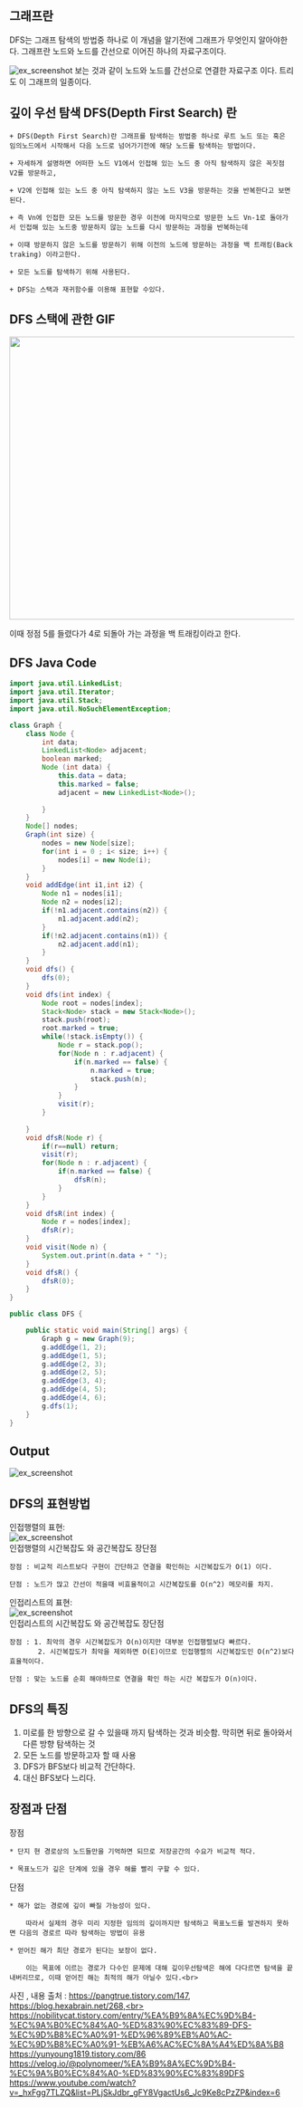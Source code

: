 ## 그래프란

  DFS는 그래프 탐색의 방법중 하나로 이 개념을 알기전에 그래프가 무엇인지 알아야한다.
  그래프란 노드와 노드를 간선으로 이어진 하나의 자료구조이다.
  
  
![ex_screenshot](./img/graph.png)
보는 것과 같이 노드와 노드를 간선으로 연결한 자료구조 이다. 트리도 이 그래프의 일종이다.

## 깊이 우선 탐색 DFS(Depth First Search) 란
~~~
+ DFS(Depth First Search)란 그래프를 탐색하는 방법중 하나로 루트 노드 또는 혹은 임의노드에서 시작해서 다음 노드로 넘어가기전에 해당 노드를 탐색하는 방법이다.

+ 자세하게 설명하면 어떠한 노드 V1에서 인접해 있는 노드 중 아직 탐색하지 않은 꼭짓점 V2를 방문하고,

+ V2에 인접해 있는 노드 중 아직 탐색하지 않는 노드 V3을 방문하는 것을 반복한다고 보면 된다. 

+ 즉 Vn에 인접한 모든 노드를 방문한 경우 이전에 마지막으로 방문한 노드 Vn-1로 돌아가서 인접해 있는 노드중 방문하지 않는 노드를 다시 방문하는 과정을 반복하는데 

+ 이때 방문하지 않은 노드를 방문하기 위해 이전의 노드에 방문하는 과정을 백 트래킹(Back traking) 이라고한다.

+ 모든 노드를 탐색하기 위해 사용된다.

+ DFS는 스택과 재귀함수를 이용해 표현할 수있다.

~~~
## DFS 스택에 관한 GIF

<img src= "https://media.vlpt.us/images/polynomeer/post/526696b6-e20e-4d16-9214-a88e451fdc1d/2020-03-30_13-23-55.gif" width="800" height="500"/>

이때 정점 5를 들렸다가 4로 되돌아 가는 과정을 백 트래킹이라고 한다.

## DFS Java Code
~~~ java
import java.util.LinkedList;
import java.util.Iterator;
import java.util.Stack;
import java.util.NoSuchElementException;

class Graph {
	class Node {
		int data;
		LinkedList<Node> adjacent;
		boolean marked;
		Node (int data) {
			this.data = data;
			this.marked = false;
			adjacent = new LinkedList<Node>();
			
		}
	}
	Node[] nodes;
	Graph(int size) {
		nodes = new Node[size];
		for(int i = 0 ; i< size; i++) {
			nodes[i] = new Node(i);
		}
	}
	void addEdge(int i1,int i2) {
		Node n1 = nodes[i1];
		Node n2 = nodes[i2];
		if(!n1.adjacent.contains(n2)) {
			n1.adjacent.add(n2);
		}
		if(!n2.adjacent.contains(n1)) {
			n2.adjacent.add(n1);
		}
	}
	void dfs() {
		dfs(0);
	}
	void dfs(int index) {
		Node root = nodes[index];
		Stack<Node> stack = new Stack<Node>();
		stack.push(root);
		root.marked = true;
		while(!stack.isEmpty()) {
			Node r = stack.pop();
			for(Node n : r.adjacent) {
				if(n.marked == false) {
					n.marked = true;
					stack.push(n);
				}
			}
			visit(r);
		}
		
	}
	void dfsR(Node r) {
		if(r==null) return;
		visit(r);
		for(Node n : r.adjacent) {
			if(n.marked == false) {
				dfsR(n);
			}
		}
	}
	void dfsR(int index) {
		Node r = nodes[index];
		dfsR(r);
	}
	void visit(Node n) {
		System.out.print(n.data + " ");
	}
	void dfsR() {
		dfsR(0);
	}
}

public class DFS {

	public static void main(String[] args) {
		Graph g = new Graph(9);
		g.addEdge(1, 2);
		g.addEdge(1, 5);
		g.addEdge(2, 3);
		g.addEdge(2, 5);
		g.addEdge(3, 4);
		g.addEdge(4, 5);
		g.addEdge(4, 6);
		g.dfs(1);
	}
}


~~~
## Output

![ex_screenshot](./img/result.png)

## DFS의 표현방법
인접행렬의 표현:<br>
![ex_screenshot](./img/adjArray.png)
<br>
  인접행렬의 시간복잡도 와 공간복잡도 장단점<br>

    장점 : 비교적 리스트보다 구현이 간단하고 연결을 확인하는 시간복잡도가 O(1) 이다.
    
    단점 : 노드가 많고 간선이 적을때 비효율적이고 시간복잡도를 O(n^2) 메모리를 차지.
인접리스트의 표현:<br>
![ex_screenshot](./img/adlist.png)
<br>
  인접리스트의 시간복잡도 와 공간복잡도 장단점<br>

    장점 : 1. 최악의 경우 시간복잡도가 O(n)이지만 대부분 인접행렬보다 빠르다.
           2. 시간복잡도가 최악을 제외하면 O(E)이므로 인접행렬의 시간복잡도인 O(n^2)보다 효율적이다.
    
    단점 : 맞는 노드를 순회 해야하므로 연결을 확인 하는 시간 복잡도가 O(n)이다.
    
## DFS의 특징
1. 미로를 한 방향으로 갈 수 있을때 까지 탐색하는 것과 비슷함. 막히면 뒤로 돌아와서 다른 방향 탐색하는 것
2. 모든 노드를 방문하고자 할 때 사용
3. DFS가 BFS보다 비교적 간단하다.
4. 대신 BFS보다 느리다.


## 장점과 단점
  장점
  
    * 단지 현 경로상의 노드들만을 기억하면 되므로 저장공간의 수요가 비교적 적다.
    
    * 목표노드가 깊은 단계에 있을 경우 해를 빨리 구할 수 있다.
    
  단점
    
    * 해가 없는 경로에 깊이 빠질 가능성이 있다. 
    
        따라서 실제의 경우 미리 지정한 임의의 깊이까지만 탐색하고 목표노드를 발견하지 못하면 다음의 경로르 따라 탐색하는 방법이 유용
        
    * 얻어진 해가 최단 경로가 된다는 보장이 없다. 
    
        이는 목표에 이르는 경로가 다수인 문제에 대해 깊이우선탐색은 해에 다다르면 탐색을 끝내버리므로, 이때 얻어진 해는 최적의 해가 아닐수 있다.<br>
  



사진 , 내용 출처 : https://pangtrue.tistory.com/147, <br>
https://blog.hexabrain.net/268,<br>
https://nobilitycat.tistory.com/entry/%EA%B9%8A%EC%9D%B4-%EC%9A%B0%EC%84%A0-%ED%83%90%EC%83%89-DFS-%EC%9D%B8%EC%A0%91-%ED%96%89%EB%A0%AC-%EC%9D%B8%EC%A0%91-%EB%A6%AC%EC%8A%A4%ED%8A%B8
 https://yunyoung1819.tistory.com/86
 https://velog.io/@polynomeer/%EA%B9%8A%EC%9D%B4-%EC%9A%B0%EC%84%A0-%ED%83%90%EC%83%89DFS
 https://www.youtube.com/watch?v=_hxFgg7TLZQ&list=PLjSkJdbr_gFY8VgactUs6_Jc9Ke8cPzZP&index=6
